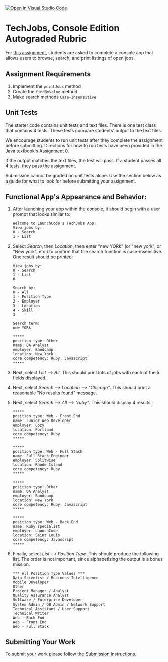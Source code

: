 [![Open in Visual Studio Code](https://classroom.github.com/assets/open-in-vscode-718a45dd9cf7e7f842a935f5ebbe5719a5e09af4491e668f4dbf3b35d5cca122.svg)](https://classroom.github.com/online_ide?assignment_repo_id=11313350&assignment_repo_type=AssignmentRepo)
# TechJobs, Console Edition Autograded Rubric

For [this assignment](https://education.launchcode.org/java-web-development/assignments/tech-jobs-console.html), students are asked to complete a console app that allows users to browse, search, and print listings of open jobs.

## Assignment Requirements

1. Implement the `printJobs` method
2. Create the `findByValue` method
3. Make search methods `Case-Insensitive`

## Unit Tests 

The starter code contains unit tests and text files. There is one test class that contains 4 tests. These tests compare students' output to the text files.  

We encourage students to run unit tests after they complete the assignment before submitting. Directions for how to run tests have been provided in the [Java](https://education.launchcode.org/java-web-development/) textbook's [Assignment 0](https://education.launchcode.org/java-web-development/assignments/hello-world.html).

If the output matches the text files, the test will pass. If a student passes all 4 tests, they pass the assignment.  

Submission cannot be graded on unit tests alone. Use the section below as a guide for what to look for before submitting your assignment. 

## Functional App's Appearance and Behavior:

1) After launching your app within the console, it should begin with a user prompt that looks similar to:
  
   ``` 
   Welcome to LaunchCode's TechJobs App!
   View jobs by:
   0 - Search
   1 - List
   ```
 
2) Select *Search*, then *Location*, then enter "new YORk" (or "new york", or "New york", etc.) to confirm that the search function is case-insensitive. One result should be printed:
 
   ```
   View jobs by:
   0 - Search
   1 - List
   0
 
   Search by:
   0 - All
   1 - Position Type
   2 - Employer
   3 - Location
   4 - Skill
   3
 
   Search term:
   new YORk
   ```
  
   ```
   *****
   position type: Other
   name: QA Analyst
   employer: Bandcamp
   location: New York
   core competency: Ruby, Javascript
   *****
   ```
          
3) Next, select *List --> All*. This should print lots of jobs with each of the 5 fields displayed.
4) Next, select *Search --> Location --> "Chicago"*. This should print a reasonable "No results found" message.
5) Next, select *Search --> All --> "ruby"*. This should display 4 results.
 
   ```
   *****
   position type: Web - Front End
   name: Junior Web Developer
   employer: Cozy
   location: Portland
   core competency: Ruby
   *****
 
   *****
   position type: Web - Full Stack
   name: Full Stack Engineer
   employer: Splitwise
   location: Rhode Island
   core competency: Ruby
   *****
 
   *****
   position type: Other
   name: QA Analyst
   employer: Bandcamp
   location: New York
   core competency: Ruby, Javascript
   *****
      
   *****
   position type: Web - Back End
   name: Ruby specialist
   employer: LaunchCode
   location: Saint Louis
   core competency: Javascript
   *****
   ```
 
6) Finally, select *List --> Position Type*. This should produce the following list. The order is not important, since alphabetizing the output is a bonus mission.
 
   ```
   *** All Position Type Values ***
   Data Scientist / Business Intelligence
   Mobile Developer
   Other
   Project Manager / Analyst
   Quality Assurance Analyst
   Software / Enterprise Developer
   System Admin / DB Admin / Network Support
   Technical Assistant / User Support
   Technical Writer
   Web - Back End
   Web - Front End
   Web - Full Stack
   ```   

## Submitting Your Work

To submit your work please follow the [Submission Instructions](https://education.launchcode.org/java-web-development/assignments/hello-world.html#submitting-your-work).
